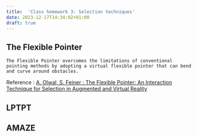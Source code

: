 ```yaml
---
title:  'Class homework 3: Selection techniques'
date: 2023-12-17T14:34:02+01:00
draft: true
---
```


## The Flexible Pointer
    The Flexible Pointer overcomes the limitations of conventional pointing methods by adopting a virtual flexible pointer that can bend and curve around obstacles.  

[comment]: <link: https://uist.hosting.acm.org/uist2005/images/poster_examples/pointer.pdf>

Reference : [A. Olwal, S. Feiner : The Flexible Pointer: An Interaction Technique for  Selection in Augmented and Virtual Reality](https://uist.hosting.acm.org/uist2005/images/poster_examples/pointer.pdf)
## LPTPT

[comment]: <link: https://dl.acm.org/doi/pdf/10.1145/3385959.3422701>

## AMAZE

[comment]: <link: https://pdf.sciencedirectassets.com/271537/1-s2.0-S0141938223X00055/1-s2.0-S0141938223001725/main.pdf?X-Amz-Security-Token=IQoJb3JpZ2luX2VjEC0aCXVzLWVhc3QtMSJGMEQCIE5pV9lLlPcvclK1FrB5mhZJNO6ld8PCsYrLG3hsZI2cAiB6ycKppsbiUjooMFgdSRC6XuHU377FjYWkdmeGNCJTTiq7BQim%2F%2F%2F%2F%2F%2F%2F%2F%2F%2F8BEAUaDDA1OTAwMzU0Njg2NSIMqo8XnuiXsiSyO30HKo8FYYkWCLB4bvDFxEy9xjmlqfycZbtv8AxAjE%2FhZ0q2tRoHdwmZKhsBxZkZvFC0i90M9UeR8RAMW7gztJfBMSOl7vjJQeyOXX82gw2cSpnT3ZySBXJLk8aZO6fyKby8FATJ8pGRLYDPp9zpos15B8UnZ9vr%2FIux%2Fjad43kSTr1STVsSvSkIMJiHDeZ38WbSSTYO%2FIRkPdKimBb0sSsaQ%2BK2bLVyv22gwmpEhhbGFWsOt7N1pYsF6L4duieMx2JN1gJ3MCPRHLNLIxcJnj1VD87dSnwiwIro7h6MXZoQKLB5GQ9VvWOFZ03RD6wMKe016ljf5G3W6jisPbGHt3OOxDNkCbD%2BHqWipzElH3lpqHccqn1DHTk3ETcPqnh%2FaKTUk1KITy1DnOiYHIDPb%2FJzHN7gvSU8uvOXgBUvShotUoawL6RH%2Bb4wwqMLkprkbe%2FSQEw40yvm93olDrSBvHW4NBPVPXhVA2evQ2SwE6zRgecJo006SewGCqmknqL3QZskTSXJ2JHF9PNLYw%2ByJoIuUeHo7gEB9oU4GBJI8PKV%2Fu%2Bq2IKH9wzTwC6xBw9sP6ZFWn0xsgjMyh%2Fl4MrHefbYD1LoSPFd%2BWmvuedr1j%2Bn1RpF9IlQvixyWN4C1%2BBf9TLsWuFkKvYq2zq9lf8axJ7Rr2TO%2Bf9%2B7Zv5aNGxuPabt33SvROhHL0PczsftutHW504uZHZXmays%2B4SfyVqfa%2FK7wB%2FfFYyvztvve%2FHAZ4MkIIMsSwR218D6Xfa6kt5mGaaf1UAaEeAyh1WbHLWDUt8yp4eUqmvxpTtKsDnw0SHM9yJgV8IQo9urtaeM0TZBY%2BoysuNqhVHfOUcRG7pnpMbEbug451DftCOuIWzJWzVBZxwwTC32furBjqyAeF%2FH%2F5R2lX88iN%2F4zZ5SDl6UGIB9vUmVr%2FigXBWFDhYg8ne8kO98e3iM8dtitXQmjz%2FcErTbuqV0yAeUeZZ3MKQIujVx2XK6tU6uLxyfddDLM3FugLjAbCUp3yWEPQa4TSxdHjog%2FGTyau8UyYc%2BcyrLKtuHIuQCMBbJioqo%2BfL%2BoT6SMAyZeGBgQcY19dPw%2BPKVTrkEEo%2Fg85EU8YIG3fbnDQhuDwEqX%2FrUKOWhNwv0PY%3D&X-Amz-Algorithm=AWS4-HMAC-SHA256&X-Amz-Date=20231217T133738Z&X-Amz-SignedHeaders=host&X-Amz-Expires=300&X-Amz-Credential=ASIAQ3PHCVTYRONN6QXP%2F20231217%2Fus-east-1%2Fs3%2Faws4_request&X-Amz-Signature=45f1abe4d3a5aebf55ff1575e6a45e2b20fc43cfe63696b33c34f775578ab8d7&hash=5fecfebccef8efe1f57b095622b4fad676531697f3ac8a6aed2d9913644a33f8&host=68042c943591013ac2b2430a89b270f6af2c76d8dfd086a07176afe7c76c2c61&pii=S0141938223001725&tid=spdf-03dbbb0f-d019-4739-b1f0-6f6ffadf7785&sid=3f301633250d564ae42b16539d0f9892c4d9gxrqb&type=client&tsoh=d3d3LnNjaWVuY2VkaXJlY3QuY29t&ua=1c125a5150015c070457&rr=836f8fd6bbc3412d&cc=fr&kca=eyJrZXkiOiJERjZTRmJQS2dsMS9TcjFJWU0ybTFZaFpnY00xRnF4TjhtZXh3VkNHRWFLdDFhaU1Ea1hFYVdCSW9qRmFQUzFnbFE0VGtHQ1RtKzRxTEdleGhvU1dsQktTTG01YVV6bDg0anE5VTJiNFVJWUdLU0JBTTN1d28rZ3U3QjNLWUFPVTVjTEFmSEZ2WGFZK1pxMEhEQ1d0NnB6aHRjM1E2Y2N3ZG1lWk82aUpXZ2E2MkNkV1J3PT0iLCJpdiI6IjRhN2RmYTNiNmU2N2FiOTI5NzY3NTkyNjA1NjgzNDRlIn0=_1702820266221>